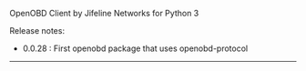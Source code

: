 OpenOBD Client by Jifeline Networks for Python 3

Release notes:

 - 0.0.28 : First openobd package that uses openobd-protocol


---------------------------------------------------------------


